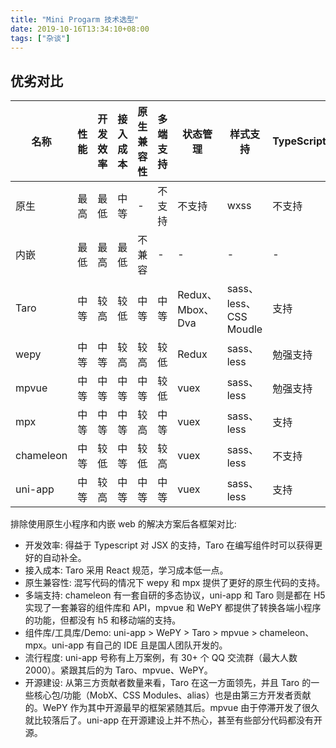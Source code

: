 ```yaml
---
title: "Mini Progarm 技术选型"
date: 2019-10-16T13:34:10+08:00
tags: ["杂谈"]
---
```


## 优劣对比

| 名称      | 性能 | 开发效率 | 接入成本 | 原生兼容性 | 多端支持 | 状态管理         | 样式支持               | TypeScript | 校验程度 | 成熟程度 | 更新频率 | Issues(open/closed) | Star  |
| --------- | ---- | -------- | -------- | ---------- | -------- | ---------------- | ---------------------- | ---------- | -------- | -------- | -------- | ------------------- | ----- |
| 原生      | 最高 | 最低     | 中等     | -          | 不支持   | 不支持           | wxss                   | 不支持     | 最低     | 成熟     | 高       | -                   | -     |
| 内嵌      | 最低 | 最高     | 最低     | 不兼容     | -        | -                | -                      | -          | -        | -        | -        | -                   | -     |
| Taro      | 中等 | 较高     | 较低     | 中等       | 中等     | Redux、Mbox、Dva | sass、less、CSS Moudle | 支持       | 中等     | 较高     | 高       | 594 / 3274          | 22.2k |
| wepy      | 中等 | 中等     | 较高     | 较高       | 较低     | Redux            | sass、less             | 勉强支持   | 较低     | 较高     | 高       | 267 / 1638          | 19.1k |
| mpvue     | 中等 | 中等     | 中等     | 中等       | 较低     | vuex             | sass、less             | 勉强支持   | 较低     | 较高     | 高       | 374 / 1237          | 19k   |
| mpx       | 中等 | 中等     | 中等     | 较高       | 中等     | vuex             | sass、less             | 支持       | 中等     | 较低     | 高       | 11 / 148            | 1.8k  |
| chameleon | 中等 | 较低     | 中等     | 较低       | 较高     | vuex             | sass、less             | 不支持     | 中等     | 较低     | 高       | 47 / 191            | 6.7k  |
| uni-app   | 中等 | 较高     | 中等     | 中等       | 中等     | vuex             | sass、less             | 支持       | 中等     | 中等     | 高       | 193 / 609           | 13.7k |

排除使用原生小程序和内嵌 web 的解决方案后各框架对比:

- 开发效率: 得益于 Typescript 对 JSX 的支持，Taro 在编写组件时可以获得更好的自动补全。
- 接入成本: Taro 采用 React 规范，学习成本低一点。
- 原生兼容性: 混写代码的情况下 wepy 和 mpx 提供了更好的原生代码的支持。
- 多端支持: chameleon 有一套自研的多态协议，uni-app 和 Taro 则是都在 H5 实现了一套兼容的组件库和 API，mpvue 和 WePY 都提供了转换各端小程序的功能，但都没有 h5 和移动端的支持。
- 组件库/工具库/Demo: uni-app > WePY > Taro > mpvue > chameleon、mpx。uni-app 有自己的 IDE 且是国人团队开发的。
- 流行程度: uni-app 号称有上万案例，有 30+ 个 QQ 交流群（最大人数 2000）。紧跟其后的为 Taro、mpvue、WePY。
- 开源建设: 从第三方贡献者数量来看，Taro 在这一方面领先，并且 Taro 的一些核心包/功能（MobX、CSS Modules、alias）也是由第三方开发者贡献的。WePY 作为其中开源最早的框架紧随其后。mpvue 由于停滞开发了很久就比较落后了。uni-app 在开源建设上并不热心，甚至有些部分代码都没有开源。
